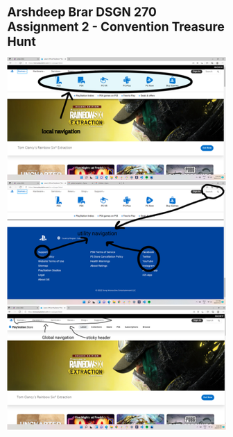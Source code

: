 # Arshdeep Brar DSGN 270 Assignment 2 - Convention Treasure Hunt

![fgdfgf](https://github.com/YujirolHanma/dsgn270-a2/blob/master/2.jpg)
![fgdfgf](https://github.com/YujirolHanma/dsgn270-a2/blob/master/3.jpg)
![fgdfgf](https://github.com/YujirolHanma/dsgn270-a2/blob/master/4.jpg)